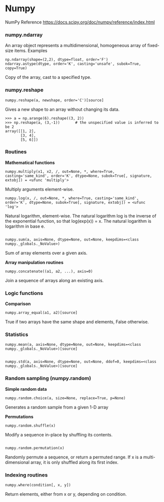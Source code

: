 # Numpy



NumPy Reference https://docs.scipy.org/doc/numpy/reference/index.html

### numpy.ndarray
An array object represents a multidimensional, homogeneous array of fixed-size items.
Examples


```
np.ndarray(shape=(2,2), dtype=float, order='F')
ndarray.astype(dtype, order='K', casting='unsafe', subok=True, copy=True)
```


Copy of the array, cast to a specified type.

### numpy.reshape


```
numpy.reshape(a, newshape, order='C')[source]
```


Gives a new shape to an array without changing its data.


```
>>> a = np.arange(6).reshape((3, 2))
>>> np.reshape(a, (3,-1))       # the unspecified value is inferred to be 2
array([[1, 2],
       [3, 4],
       [5, 6]])

```


### Routines
**Mathematical functions**

```
numpy.multiply(x1, x2, /, out=None, *, where=True, casting='same_kind', order='K', dtype=None, subok=True[, signature, extobj]) = <ufunc 'multiply'>
```
Multiply arguments element-wise.

```
numpy.log(x, /, out=None, *, where=True, casting='same_kind', order='K', dtype=None, subok=True[, signature, extobj]) = <ufunc 'log'>
```
Natural logarithm, element-wise.
The natural logarithm log is the inverse of the exponential function, so that log(exp(x)) = x. The natural logarithm is logarithm in base e.

```

numpy.sum(a, axis=None, dtype=None, out=None, keepdims=<class numpy._globals._NoValue>)
```
Sum of array elements over a given axis.

**Array manipulation routines**


```
numpy.concatenate((a1, a2, ...), axis=0)
```


Join a sequence of arrays along an existing axis.

### Logic functions
**Comparison**


```
numpy.array_equal(a1, a2)[source]
```


True if two arrays have the same shape and elements, False otherwise.

### Statistics


```
numpy.mean(a, axis=None, dtype=None, out=None, keepdims=<class numpy._globals._NoValue>)[source]
```



```

numpy.std(a, axis=None, dtype=None, out=None, ddof=0, keepdims=<class numpy._globals._NoValue>)[source]
```



### Random sampling (numpy.random)
**Simple random data**


```
numpy.random.choice(a, size=None, replace=True, p=None)
```


Generates a random sample from a given 1-D array

**Permutations**


```
numpy.random.shuffle(x)
```


Modify a sequence in-place by shuffling its contents.


```

numpy.random.permutation(x)
```


Randomly permute a sequence, or return a permuted range.
If x is a multi-dimensional array, it is only shuffled along its first index.

### Indexing routines


```
numpy.where(condition[, x, y])
```


Return elements, either from x or y, depending on condition.








